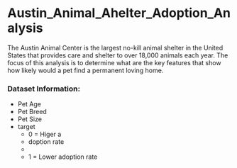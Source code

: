 # Austin_Animal_Ahelter_Adoption_Analysis

The Austin Animal Center is the largest no-kill animal shelter in the United States that provides care and shelter to over 18,000 animals each year. The focus of this analysis is to determine what are the key features that show how likely would a pet find a permanent loving home. 

### Dataset Information:
* Pet Age
* Pet Breed
* Pet Size
* target
  * 0 = Higer a
  * doption rate
  * 
  * 1 = Lower adoption rate
